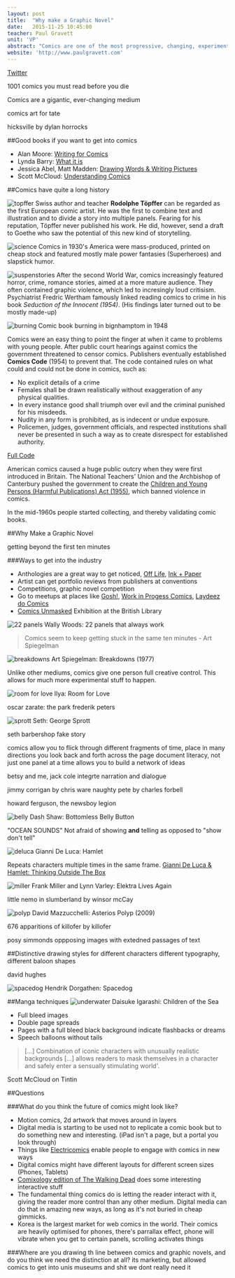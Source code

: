 ```yaml
---
layout: post
title:  "Why make a Graphic Novel"
date:   2015-11-25 10:45:00
teacher: Paul Gravett
unit: 'VP'
abstract: "Comics are one of the most progressive, changing, experimental and diverse mediums today, even though they've never quite reached the establishment (which isn't necessarily a bad thing)"
website: 'http://www.paulgravett.com'
---
```

[Twitter](https://twitter.com/paul_gravett)

1001 comics you must read before you die

Comics are a gigantic, ever-changing medium

comics art for tate

hicksville by dylan horrocks

##Good books if you want to get into comics

- Alan Moore: [Writing for Comics](https://libsearch.arts.ac.uk/cgi-bin/koha/opac-detail.pl?biblionumber=238105&query_desc=kw%2Cwrdl%3A%20writing%20for%20comics)
- Lynda Barry: [What it is](https://libsearch.arts.ac.uk/cgi-bin/koha/opac-detail.pl?biblionumber=240024&query_desc=kw%2Cwrdl%3A%20lynda%20barry)
- Jessica Abel, Matt Madden: [Drawing Words & Writing Pictures](https://libsearch.arts.ac.uk/cgi-bin/koha/opac-detail.pl?biblionumber=258867&query_desc=kw%2Cwrdl%3A%20jessica%20abel)
- Scott McCloud: [Understanding Comics](https://libsearch.arts.ac.uk/cgi-bin/koha/opac-detail.pl?biblionumber=92089&query_desc=kw%2Cwrdl%3A%20understanding%20comics)

##Comics have quite a long history

![topffer](https://upload.wikimedia.org/wikipedia/commons/thumb/4/43/Toepffer_Cryptogame_13.png/1920px-Toepffer_Cryptogame_13.png)
Swiss author and teacher **Rodolphe Töpffer** can be regarded as the first European comic artist. He was the first to combine text and illustration and to divide a story into multiple panels.
Fearing for his reputation, Töpffer never published his work. He did, however, send a draft to Goethe who saw the potential of this new kind of storytelling.

![science](https://fourcolorglasses.files.wordpress.com/2012/07/2012_0717_01.jpg)
Comics in 1930's America were mass-produced, printed on cheap stock and featured mostly male power fantasies (Superheroes) and slapstick humor.

![suspenstories](http://static.comicvine.com/uploads/scale_large/0/4/1472-1373-1581-1-crime-suspenstories.jpg)
After the second World War, comics increasingly featured horror, crime, romance stories, aimed at a more mature audience. They often contained graphic violence, which led to incresingly loud critisism.
Psychiatrist Fredric Wertham famously linked reading comics to crime in his book *Seduction of the Innocent (1954)*. (His findings later turned out to be mostly made-up) 

![burning](http://community.ebay.com/ebay01/attachments/ebay01/g-300001290/49122/1/comic-burning_est-Dec1948.jpg)
Comic book burning in bignhamptom in 1948

Comics were an easy thing to point the finger at when it came to problems with young people. 
After public court hearings against comics the government threatened to censor comics. Publishers eventually established **Comics Code** (1954) to prevent that.
The code contained rules on what could and could not be done in comics, such as:

- No explicit details of a crime
- Females shall be drawn realistically without exaggeration of any physical qualities.
- In every instance good shall triumph over evil and the criminal punished for his misdeeds.
- Nudity in any form is prohibited, as is indecent or undue exposure.
- Policemen, judges, government officials, and respected institutions shall never be presented in such a way as to create disrespect for established authority.

[Full Code](https://en.wikipedia.org/wiki/Comics_Code_Authority#1954_Code_criteria)

American comics caused a huge public outcry when they were first introduced in Britain. The National Teachers' Union and the Archbishop of Canterbury pushed the government to create the [Children and Young Persons (Harmful Publications) Act (1955)](https://en.wikipedia.org/wiki/Children_and_Young_Persons_(Harmful_Publications)_Act_1955), which banned violence in comics.

In the mid-1960s people started collecting, and thereby validating comic books.

##Why Make a Graphic Novel

getting beyond the first ten minutes

###Ways to get into the industry

- Anthologies are a great way to get noticed, [Off Life](http://offlife.co.uk/), [Ink + Paper](http://inkpluspaper.com/)
- Artist can get portfolio reviews from publishers at conventions
- Competitions, graphic novel competition
- Go to meetups at places like [Gosh!](http://www.goshlondon.com/), [Work in Progess Comics](http://www.meetup.com/WipComics/), [Laydeez do Comics](https://laydeezdocomics.wordpress.com/)
- [Comics Unmasked](http://www.bl.uk/press-releases/2014/may/comics-unmasked-the-uks-biggest-comic-book-exhibition-opens-at-the-british-library) Exhibition at the British Library

![22 panels](http://farm4.static.flickr.com/3624/3353685327_430489d559_o.jpg)
Wally Woods: 22 panels that always work

> Comics seem to keep getting stuck in the same ten minutes - Art Spiegelman

![breakdowns](https://upload.wikimedia.org/wikipedia/en/c/ca/Art_Spiegelman_(1977)_Breakdowns_cover.jpg)
Art Spiegelman: Breakdowns (1977)

Unlike other mediums, comics give one person full creative control. This allows for much more experimental stuff to happen.

![room for love](http://www.forbiddenplanet.co.uk/blog/wp2013/wp-content/uploads/2013/11/room-for-love-ilya-selfmadehero-04.jpg)
Ilya: Room for Love

oscar zarate: the park
frederik peters

![sprott](http://www.comicsreporter.com/images/uploads/georgesprott_thumb.jpg)
Seth: George Sprott

seth barbershop fake story

comics allow you to flick through different fragments of time, place in many directions
you look back and forth across the page
document literacy, not just one panel at a time
allows you to build a network of ideas

betsy and me, jack cole
integrte narration and dialogue

jimmy corrigan by chris ware
naughty pete by charles forbell

howard ferguson, the newsboy legion

![belly](http://madinkbeard.com/blog/wp-content/images/shaw-calves.jpg)
Dash Shaw: Bottomless Belly Button

"OCEAN SOUNDS" Not afraid of showing **and** telling as opposed to "show don't tell"

![deluca](http://api.ning.com/files/NH5mqePjBwIcEipaewa0H11GPLd5fp98EkILVwiHpUR*58I-Y5XlJg6Gs7IfXRz83ZfP-8c1a4iFLsDk0epZxdyOGdnWFmtU/hamlet_deluca1.jpg?width=500)
Gianni De Luca: Hamlet

Repeats characters multiple times in the same frame. [Gianni De Luca & Hamlet: Thinking Outside The Box](http://www.paulgravett.com/articles/article/gianni_de_luca_hamlet)

![miller](https://bigotherbigother.files.wordpress.com/2011/08/elektra-lives-again-page-21.jpg)
Frank Miller and Lynn Varley: Elektra Lives Again

little nemo in slumberland by winsor mcCay

![polyp](https://christophermccarthythesis.files.wordpress.com/2013/02/figure008.jpg)
David Mazzucchelli: Asterios Polyp (2009)

676 apparitions of killofer by killofer

posy simmonds
oppposing images with extedned passages of text

##Distinctive drawing styles for different characters
different typography, different baloon shapes

david hughes

![spacedog](http://gingkopress.com/wp/wp-content/uploads/product_images/spacedog/i02.jpg)
Hendrik Dorgathen: Spacedog

##Manga techniques
![underwater](http://goodokbad.com/assets/images/books/cotsea_05.jpg)
Daisuke Igarashi: Children of the Sea

- Full bleed images
- Double page spreads
- Pages with a full bleed black background indicate flashbacks or dreams
- Speech balloons without tails

> [...] Combination of iconic characters with unusually realistic backgrounds [...] allows readers to mask themselves in a character and safely enter a sensually stimulating world'.

Scott McCloud on Tintin

##Questions

###What do you think the future of comics might look like?
- Motion comics, 2d artwork that moves around in layers
- Digital media is starting to be used not to replicate a comic book but to do something new and interesting. (iPad isn't a page, but a portal you look through)
- Things like [Electricomics](https://itunes.apple.com/us/app/electricomics/id1025920561) enable people to engage with comics in new ways
- Digital comics might have different layouts for different screen sizes (Phones, Tablets)
- [Comixology edition of The Walking Dead](https://itunes.apple.com/en/app/the-walking-dead/id395985060?mt=8) does some interesting interactive stuff
- The fundamental thing comics do is letting the reader interact with it, giving the reader more control than any other medium. Digital media can do that in amazing new ways, as long as it's not buried in cheap gimmicks.
- Korea is the largest market for web comics in the world. Their comics are heavily optimised for phones, there's parrallax effect, phone will vibrate when you get to certain panels, scrolling activates things

###Where are you drawing th line between comics and graphic novels, and do you think we need the distinction at all?
its marketing, but allowed comics to get into unis museums and shit we dont really need it